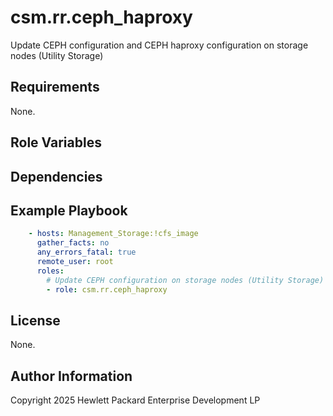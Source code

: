 csm.rr.ceph_haproxy
==================

Update CEPH configuration and CEPH haproxy configuration on storage nodes (Utility Storage)

Requirements
------------

None.

Role Variables
--------------

Dependencies
------------

Example Playbook
----------------

```yaml
    - hosts: Management_Storage:!cfs_image
      gather_facts: no
      any_errors_fatal: true
      remote_user: root
      roles:
        # Update CEPH configuration on storage nodes (Utility Storage)
        - role: csm.rr.ceph_haproxy
```

License
-------
None.

Author Information
------------------

Copyright 2025 Hewlett Packard Enterprise Development LP

